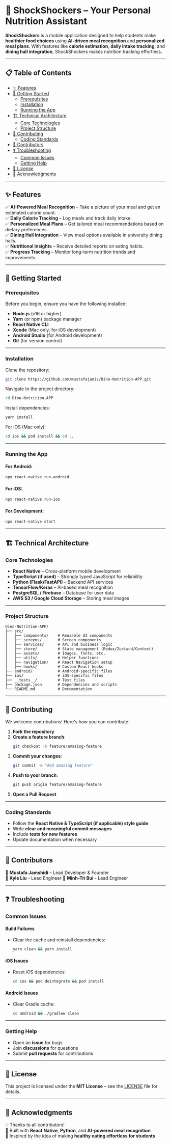 # 🚀 ShockShockers – Your Personal Nutrition Assistant  

**ShockShockers** is a mobile application designed to help students make **healthier food choices** using **AI-driven meal recognition** and **personalized meal plans**. With features like **calorie estimation**, **daily intake tracking**, and **dining hall integration**, ShockShockers makes nutrition tracking effortless.

---

## 📋 Table of Contents  

- [✨ Features](#-features)  
- [🚀 Getting Started](#-getting-started)  
  - [Prerequisites](#prerequisites)  
  - [Installation](#installation)  
  - [Running the App](#running-the-app)  
- [🏗 Technical Architecture](#-technical-architecture)  
  - [Core Technologies](#core-technologies)  
  - [Project Structure](#project-structure)  
- [🤝 Contributing](#-contributing)  
  - [Coding Standards](#coding-standards)  
- [👥 Contributors](#-contributors)  
- [❓ Troubleshooting](#-troubleshooting)  
  - [Common Issues](#common-issues)  
  - [Getting Help](#getting-help)  
- [📄 License](#-license)  
- [🎉 Acknowledgments](#-acknowledgments)  

---

## ✨ Features  

✅ **AI-Powered Meal Recognition** – Take a picture of your meal and get an estimated calorie count.  
✅ **Daily Calorie Tracking** – Log meals and track daily intake.  
✅ **Personalized Meal Plans** – Get tailored meal recommendations based on dietary preferences.  
✅ **Dining Hall Integration** – View meal options available in university dining halls.  
✅ **Nutritional Insights** – Receive detailed reports on eating habits.  
✅ **Progress Tracking** – Monitor long-term nutrition trends and improvements.  

---

## 🚀 Getting Started  

### Prerequisites  

Before you begin, ensure you have the following installed:  

- **Node.js** (v16 or higher)  
- **Yarn** (or npm) package manager  
- **React Native CLI**  
- **Xcode** (Mac only, for iOS development)  
- **Android Studio** (for Android development)  
- **Git** (for version control)  

---

### Installation  

Clone the repository:  
```sh
git clone https://github.com/mustafajamis/Dino-Nutrition-APP.git
```

Navigate to the project directory:  
```sh
cd Dino-Nutrition-APP
```

Install dependencies:  
```sh
yarn install
```

For iOS (Mac only):  
```sh
cd ios && pod install && cd ..
```

---

### Running the App  

#### For Android:  
```sh
npx react-native run-android
```

#### For iOS:  
```sh
npx react-native run-ios
```

#### For Development:  
```sh
npx react-native start
```

---

## 🏗 Technical Architecture  

### Core Technologies  

- **React Native** – Cross-platform mobile development  
- **TypeScript (if used)** – Strongly typed JavaScript for reliability  
- **Python (Flask/FastAPI)** – Backend API services  
- **TensorFlow/Keras** – AI-based meal recognition  
- **PostgreSQL / Firebase** – Database for user data  
- **AWS S3 / Google Cloud Storage** – Storing meal images  

---

### Project Structure  

```
Dino-Nutrition-APP/
├── src/
│   ├── components/    # Reusable UI components
│   ├── screens/       # Screen components
│   ├── services/      # API and business logic
│   ├── store/         # State management (Redux/Zustand/Context)
│   ├── assets/        # Images, fonts, etc.
│   ├── utils/         # Helper functions
│   ├── navigation/    # React Navigation setup
│   ├── hooks/         # Custom React hooks
├── android/           # Android-specific files
├── ios/               # iOS-specific files
├── __tests__/         # Test files
├── package.json       # Dependencies and scripts
└── README.md          # Documentation
```

---

## 🤝 Contributing  

We welcome contributions! Here's how you can contribute:  

1. **Fork the repository**  
2. **Create a feature branch**:  
   ```sh
   git checkout -b feature/amazing-feature
   ```
3. **Commit your changes**:  
   ```sh
   git commit -m "Add amazing feature"
   ```
4. **Push to your branch**:  
   ```sh
   git push origin feature/amazing-feature
   ```
5. **Open a Pull Request**  

---

### Coding Standards  

- Follow the **React Native & TypeScript (if applicable) style guide**  
- Write **clear and meaningful commit messages**  
- Include **tests for new features**  
- Update documentation when necessary  

---

## 👥 Contributors  

🚀 **Mustafa Jamshidi** – Lead Developer & Founder  
🎨 **Kyle Liu** - Lead Engineer
🎨 **Minh-Tri Bui**  - Lead Engineer

---

## ❓ Troubleshooting  

### Common Issues  

#### **Build Failures**  

- Clear the cache and reinstall dependencies:  
  ```sh
  yarn clean && yarn install
  ```

#### **iOS Issues**  

- Reset iOS dependencies:  
  ```sh
  cd ios && pod deintegrate && pod install
  ```

#### **Android Issues**  

- Clear Gradle cache:  
  ```sh
  cd android && ./gradlew clean
  ```

---

### Getting Help  

- Open an **issue** for bugs  
- Join **discussions** for questions  
- Submit **pull requests** for contributions  

---

## 📄 License  

This project is licensed under the **MIT License** – see the [LICENSE](LICENSE) file for details.  

---

## 🎉 Acknowledgments  

💡 Thanks to all contributors!  
🚀 Built with **React Native**, **Python**, and **AI-powered meal recognition**  
📢 Inspired by the idea of making **healthy eating effortless for students**  

